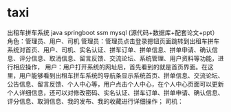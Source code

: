 # taxi
出租车拼车系统 java springboot ssm mysql (源代码+数据库+配套论文+ppt）角色：管理员、用户、司机  管理员：管理员点击登录摁钮页面跳转到出租车拼车系统对首页、用户、司机、实名认证、拼车订单、拼单信息、拼单申请、确认信息、评分信息、取消信息、留言反馈、交流论坛、系统管理、用户资料等功能，进行相应操作，  用户：用户打开系统的网址后，首先看到的就是首页界面。在这里，用户能够看到出租车拼车系统的导航条显示系统首页、拼单信息、交流论坛、公告信息、留言反馈、个人中心等，用户点击个人中心，在个人中心页面可以更新个人详细信息，还可以对修改密码、实名认证、拼车订单、拼单申请、确认信息、评分信息、取消信息、我的发布、我的收藏进行详细操作；  司机：
